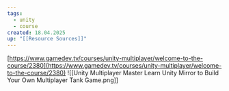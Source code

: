 ```yaml
---
tags:
  - unity
  - course
created: 18.04.2025
up: "[[Resource Sources]]"
---
```

[https://www.gamedev.tv/courses/unity-multiplayer/welcome-to-the-course/2380](https://www.gamedev.tv/courses/unity-multiplayer/welcome-to-the-course/2380)
![[Unity Multiplayer Master Learn Unity Mirror to Build Your Own Multiplayer Tank Game.png]]
